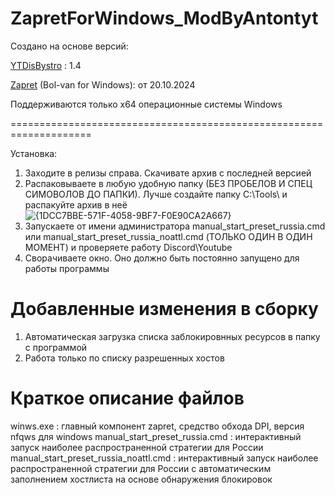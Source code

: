 # ZapretForWindows_ModByAntontyt

Создано на основе версий:

[YTDisBystro](https://ntc.party/t/%D1%81%D0%B1%D0%BE%D1%80%D0%BA%D0%B0-ytdisbystro-%D0%BD%D0%B0-%D0%BE%D1%81%D0%BD%D0%BE%D0%B2%D0%B5-zapret-%D1%82%D0%B5%D1%81%D1%82%D0%B8%D1%80%D0%BE%D0%B2%D0%B0%D0%BD%D0%B8%D0%B5-%D0%B8-%D0%BE%D0%B1%D1%81%D1%83%D0%B6%D0%B4%D0%B5%D0%BD%D0%B8%D0%B5-%D0%BD%D0%B5-%D0%BF%D0%B8%D1%88%D0%B8%D1%82%D0%B5-%D1%81%D1%8E%D0%B4%D0%B0-%D0%BD%D0%B8-%D0%BF%D1%80%D0%BE-%D0%BA%D0%B0%D0%BA%D0%B8%D0%B5-%D0%BE%D1%88%D0%B8%D0%B1%D0%BA%D0%B8-%D0%BD%D0%B5-%D0%BF%D1%80%D0%BE%D1%87%D0%B8%D1%82%D0%B0%D0%B2-1-%D0%B9-%D0%BF%D0%BE%D1%81%D1%82-%D1%82%D0%B5%D0%BC%D1%8B/11624) : 1.4

[Zapret](https://github.com/bol-van/zapret-win-bundle) (Bol-van for Windows): от 20.10.2024

Поддерживаются только x64 операционные системы Windows

====================================================================

Установка:
1. Заходите в релизы справа. Скачивате архив с последней версией
2. Распаковываете в любую удобную папку (БЕЗ ПРОБЕЛОВ И СПЕЦ СИМОВОЛОВ ДО ПАПКИ). Лучше создайте папку C:\Tools\ и распакуйте архив в неё
![{1DCC7BBE-571F-4058-9BF7-F0E90CA2A667}](https://github.com/user-attachments/assets/102eb911-71f2-4f5a-9c35-ec397d6f5910)
3. Запускаете от имени администратора manual_start_preset_russia.cmd или manual_start_preset_russia_noattl.cmd (ТОЛЬКО ОДИН В ОДИН МОМЕНТ) и проверяете работу Discord\Youtube
4. Сворачиваете окно. Оно должно быть постоянно запущено для работы программы

# Добавленные изменения в сборку
1. Автоматическая загрузка списка заблокировнных ресурсов в папку с программой
2. Работа только по списку разрешенных хостов

# Краткое описание файлов
winws.exe : главный компонент zapret, средство обхода DPI, версия nfqws для windows
manual_start_preset_russia.cmd : интерактивный запуск наиболее распространенной стратегии для России
manual_start_preset_russia_noattl.cmd : интерактивный запуск наиболее распространенной стратегии для России с автоматическим заполнением хостлиста на основе обнаружения блокировок
